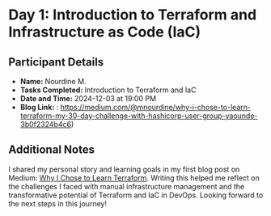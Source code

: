 # Day 1: Introduction to Terraform and Infrastructure as Code (IaC)

## Participant Details  
- **Name:** Nourdine M.  
- **Tasks Completed:** Introduction to Terraform and IaC  
- **Date and Time:** 2024-12-03 at 19:00 PM  
- **Blog Link:**  : https://medium.com/@mnourdine/why-i-chose-to-learn-terraform-my-30-day-challenge-with-hashicorp-user-group-yaounde-3b0f2324b4c6)

## Additional Notes  
I shared my personal story and learning goals in my first blog post on Medium: [Why I Chose to Learn Terraform](https://medium.com/@mnourdine/why-i-chose-to-learn-terraform-my-30-day-challenge-with-hashicorp-user-group-yaounde-3b0f2324b4c6). Writing this helped me reflect on the challenges I faced with manual infrastructure management and the transformative potential of Terraform and IaC in DevOps. Looking forward to the next steps in this journey!  